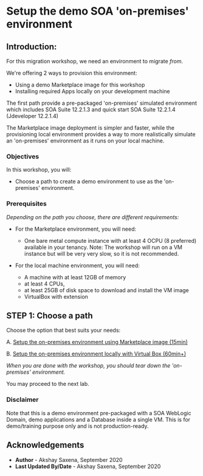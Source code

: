 # Setup the demo SOA 'on-premises' environment

## Introduction: 

For this migration workshop, we need an environment to migrate *from*.

We're offering 2 ways to provision this environment:

- Using a demo Marketplace image for this workshop
- Installing required Apps locally on your development machine

The first path provide a pre-packaged 'on-premises' simulated environment which includes SOA Suite 12.2.1.3 and quick start SOA Suite 12.2.1.4 (Jdeveloper 12.2.1.4)

The Marketplace image deployment is simpler and faster, while the provisioning local environment provides a way to more realistically simulate an 'on-premises' environment as it runs on your local machine. 

### Objectives

In this workshop, you will:

- Choose a path to create a demo environment to use as the 'on-premises' environment.

### Prerequisites

*Depending on the path you choose, there are different requirements:*

- For the Marketplace environment, you will need:
    - One bare metal compute instance with at least 4 OCPU (8 preferred) available in your tenancy. 
    Note: The workshop will run on a VM instance but will be very very slow, so it is not recommended.  

- For the local machine environment, you will need:
    - A machine with at least 12GB of memory
    - at least 4 CPUs, 
    - at least 25GB of disk space to download and install the VM image
    - VirtualBox with extension

## **STEP 1:** Choose a path

Choose the option that best suits your needs:

A. [Setup the on-premises environment using Marketplace image (15min)](?lab=lab-1-option-setup-on-premises-environment)

B. [Setup the on-premises environment locally with Virtual Box (60min+)](?lab=lab-1-option-b-setup-local-(on-premises))

*When you are done with the workshop, you should tear down the 'on-premises' environment.*

You may proceed to the next lab.

### Disclaimer

Note that this is a demo environment pre-packaged with a SOA WebLogic Domain, demo applications and a Database inside a single VM. This is for demo/training purpose only and is not production-ready.

## Acknowledgements

 - **Author** - Akshay Saxena, September 2020
 - **Last Updated By/Date** - Akshay Saxena, September 2020
